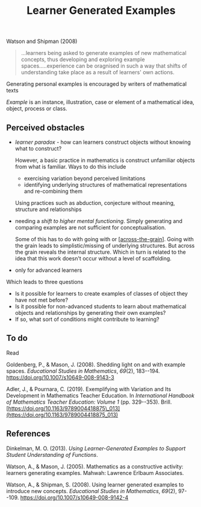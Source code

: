 ﻿---
backlinks:
- title: Mathematical Examples Generator
  url: /memex/sense/CASA/mathematical-examples-generator.html
- title: Mathematical discussion and communication (in the classroom)
  url: /memex/sense/Teaching/Mathematics/mathematical-discussion-communication.html
- title: Technologies for teaching mathematics
  url: /memex/sense/Teaching/Mathematics/technologies-for-teaching-mathematics.html
title: Learner Generated Examples
---
Watson and Shipman (2008) 
> ...learners being asked to generate examples of new mathematical concepts, thus developing and exploring example spaces.....experience can be oragnised in such a way that shifts of understanding take place as a result of learners' own actions.

Generating personal examples is encouraged by writers of mathematical texts

_Example_ is an instance, illustration, case or element of a mathematical idea, object, process or class. 

## Perceived obstacles

- _learner paradox_ - how can learners construct objects without knowing what to construct?

    However, a basic practice in mathematics is construct unfamiliar objects from what is familiar. Ways to do this include
    - exercising variation beyond perceived limitations
    - identifying underlying structures of mathematical representations and re-combining them

    Using practices such as abduction, conjecture without meaning, structure and relationships

- needing a _shift to higher mental functioning_. Simply generating and comparing examples are not sufficient for conceptualisation.

    Some of this has to do with going with or [[across-the-grain]]. Going with the grain leads to simplistic/missing of underlying structures. But across the grain reveals the internal structure. Which in turn is related to the idea that this work doesn't occur without a level of scaffolding.

- only for advanced learners

Which leads to three questions
- Is it possible for learners to create examples of classes of object they have not met before? 
- Is it possible for non-advanced students to learn about mathematical objects and relationships by generating their own examples? 
- If so, what sort of conditions might contribute to learning?

## To do

Read

Goldenberg, P., & Mason, J. (2008). Shedding light on and with example spaces. *Educational Studies in Mathematics*, *69*(2), 183--194. <https://doi.org/10.1007/s10649-008-9143-3>

Adler, J., & Pournara, C. (2019). Exemplifying with Variation and Its Development in Mathematics Teacher Education. In *International Handbook of Mathematics Teacher Education: Volume 1* (pp. 329--353). Brill. [https://doi.org/10.1163/9789004418875\_013](https://doi.org/10.1163/9789004418875_013)


## References

Dinkelman, M. O. (2013). *Using Learner-Generated Examples to Support Student Understanding of Functions*.

Watson, A., & Mason, J. (2005). Mathematics as a constructive activity: learners generating examples. Mahwah: Lawrence Erlbaum Associates.

Watson, A., & Shipman, S. (2008). Using learner generated examples to introduce new concepts. *Educational Studies in Mathematics*, *69*(2), 97--109. <https://doi.org/10.1007/s10649-008-9142-4>


[//begin]: # "Autogenerated link references for markdown compatibility"
[across-the-grain]: across-the-grain "Across the grain"
[//end]: # "Autogenerated link references"